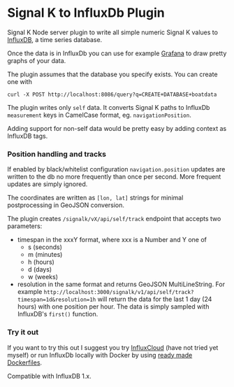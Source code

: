 # Signal K to InfluxDb Plugin
Signal K Node server plugin to write all simple numeric Signal K values to [InfluxDB](https://www.influxdata.com/time-series-platform/influxdb/), a time series database.

Once the data is in InfluxDb you can use for example [Grafana](http://grafana.org/) to draw pretty graphs of your data.

The plugin assumes that the database you specify exists. You can create one with

`curl -X POST http://localhost:8086/query?q=CREATE+DATABASE+boatdata`

The plugin writes only `self` data. It converts Signal K paths to InfluxDb `measurement` keys in CamelCase format, eg. `navigationPosition`.

Adding support for non-self data would be pretty easy by adding context as InfluxDB tags.

### Position handling and tracks

If enabled by black/whitelist configuration `navigation.position` updates are written to the db no more frequently than once per second. More frequent updates are simply ignored.

The coordinates are written as `[lon, lat]` strings for minimal postprocessing in GeoJSON conversion.

The plugin creates `/signalk/vX/api/self/track` endpoint that accepts two parameters:
- timespan in the xxxY format, where xxx is a Number and Y one of 
  - s  (seconds)
  - m  (minutes)
  - h  (hours)
  - d  (days)
  - w  (weeks)
- resolution in the same format
and returns GeoJSON MultiLineString. For example `http://localhost:3000/signalk/v1/api/self/track?timespan=1d&resolution=1h` will return the data for the last 1 day (24 hours) with one position per hour. The data is simply sampled with InfluxDB's `first()` function.

### Try it out

If you want to try this out I suggest you try [InfluxCloud](https://cloud.influxdata.com/) (have not tried yet myself) or run InfluxDb locally with Docker by using [ready made Dockerfiles](https://github.com/tutumcloud/influxdb).

Compatible with InfluxDB 1.x.
